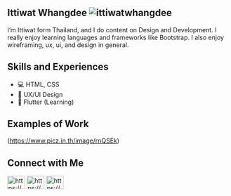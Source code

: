 ## Ittiwat Whangdee <img src="https://komarev.com/ghpvc/?username=ittiwatwhangdee&label=Profile%20views&color=0e75b6&style=flat" alt="ittiwatwhangdee" />
I’m Ittiwat form Thailand, and I do content on Design and Development. I really enjoy learning languages and frameworks like Bootstrap. I also enjoy wireframing, ux, ui, and design in general.

## Skills and Experiences
* 💻 HTML, CSS
* 📱 UX/UI Design
* 📱 Flutter (Learning)

## Examples of Work
(https://www.picz.in.th/image/rnQSEk)

## Connect with Me
<a href="https://www.linkedin.com/in/ittiwat-whangdee-8227111a1" target="blank"><img align="center" src="https://raw.githubusercontent.com/rahuldkjain/github-profile-readme-generator/master/src/images/icons/Social/linked-in-alt.svg" alt="https://www.linkedin.com/in/ittiwat-whangdee-8227111a1" height="30" width="40" /></a>
<a href="https://web.facebook.com/fahut.ittiwat/" target="blank"><img align="center" src="https://raw.githubusercontent.com/rahuldkjain/github-profile-readme-generator/master/src/images/icons/Social/facebook.svg" alt="https://web.facebook.com/fahut.ittiwat/" height="30" width="40" /></a>
<a href="https://www.instagram.com/fhutzchx" target="blank"><img align="center" src="https://raw.githubusercontent.com/rahuldkjain/github-profile-readme-generator/master/src/images/icons/Social/instagram.svg" alt="https://www.instagram.com/fhutzchx" height="30" width="40" /></a>
</p>

<!--
**zharente/zharente** is a ✨ _special_ ✨ repository because its `README.md` (this file) appears on your GitHub profile.

Here are some ideas to get you started:

- 🔭 I’m currently working on ...
- 🌱 I’m currently learning ...
- 👯 I’m looking to collaborate on ...
- 🤔 I’m looking for help with ...
- 💬 Ask me about ...
- 📫 How to reach me: ...
- 😄 Pronouns: ...
- ⚡ Fun fact: ...
-->
